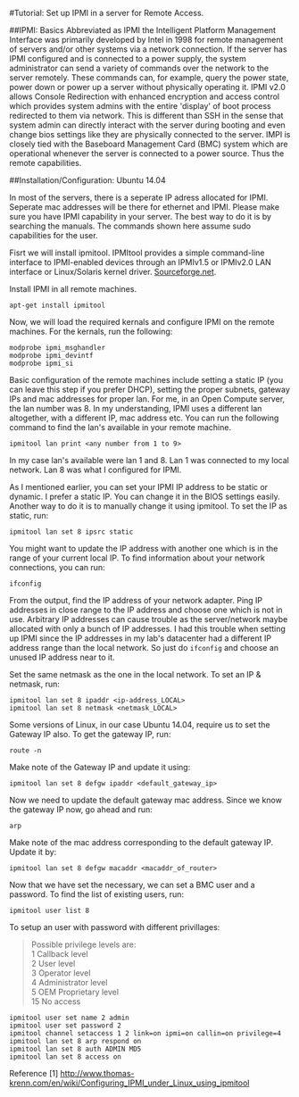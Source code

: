#Tutorial: Set up IPMI in a server for Remote Access.

##IPMI: Basics
Abbreviated as IPMI the Intelligent Platform Management Interface was primarily developed by Intel in 1998 for remote management of servers and/or other systems via a network connection. If the server has IPMI configured and is connected to a power supply, the system administrator can send a variety of commands over the network to the server remotely. These commands can, for example, query the power state, power down or power up a server without physically operating it.
IPMI v2.0 allows Console Redirection with enhanced encryption and access control which provides system admins with the entire 'display' of boot process redirected to them via network. This is different than SSH in the sense that system admin can directly interact with the server during booting and even change bios settings like they are physically connected to the server. IMPI is closely tied with the Baseboard Management Card (BMC) system which are operational whenever the server is connected to a power source. Thus the remote capabilities.

##Installation/Configuration: Ubuntu 14.04

In most of the servers, there is a seperate IP adress allocated for IPMI. Seperate mac addresses will be there for ethernet and IPMI. Please make sure you have IPMI capability in your server. The best way to do it is by searching the manuals.
The commands shown here assume sudo capabilities for the user.

Fisrt we will install ipmitool. IPMItool provides a simple command-line interface to IPMI-enabled devices through an IPMIv1.5 or IPMIv2.0 LAN interface or Linux/Solaris kernel driver. [Sourceforge.net](https://sourceforge.net/projects/ipmitool/).

Install IPMI in all remote machines.
```
apt-get install ipmitool
```
Now, we will load the required kernals and configure IPMI on the remote machines.
For the kernals, run the following:
```
modprobe ipmi_msghandler
modprobe ipmi_devintf
modprobe ipmi_si
```
Basic configuration of the remote machines include setting a static IP (you can leave this step if you prefer DHCP), setting the proper subnets, gateway IPs and mac addresses for proper lan. For me, in an Open Compute server, the lan number was 8. In my understanding, IPMI uses a different lan altogether, with a different IP, mac address etc. You can run the following command to find the lan's available in your remote machine.

```
ipmitool lan print <any number from 1 to 9>
```
In my case lan's available were lan 1 and 8. Lan 1 was connected to my local network. Lan 8 was what I configured for IPMI.

As I mentioned earlier, you can set your IPMI IP address to be static or dynamic. I prefer a static IP. You can change it in the BIOS settings easily. Another way to do it is to manually change it using ipmitool. To set the IP as static, run:
```
ipmitool lan set 8 ipsrc static
```
You might want to update the IP address with another one which is in the range of your current local IP. To find information about your network connections, you can run:
```
ifconfig
```
From the output, find the IP address of your network adapter. Ping IP addresses in close range to the IP address and choose one which is not in use. Arbitrary IP addresses can cause trouble as the server/network maybe allocated with only a bunch of IP addresses. I had this trouble when setting up IPMI since the IP addresses in my lab's datacenter had a different IP address range than the local network. So just do `ifconfig` and choose an unused IP address near to it.

Set the same netmask as the one in the local network.
To set an IP & netmask, run:
```
ipmitool lan set 8 ipaddr <ip-address_LOCAL>
ipmitool lan set 8 netmask <netmask_LOCAL>
```
Some versions of Linux, in our case Ubuntu 14.04, require us to set the Gateway IP also. To get the gateway IP, run:
```
route -n
```
Make note of the Gateway IP and update it using:
```
ipmitool lan set 8 defgw ipaddr <default_gateway_ip>
```
Now we need to update the default gateway mac address. Since we know the gateway IP now, go ahead and run:
```
arp
```
Make note of the mac address corresponding to the default gateway IP. Update it by:
```
ipmitool lan set 8 defgw macaddr <macaddr_of_router>
```
Now that we have set the necessary, we can set a BMC user and a password. To find the list of existing users, run:    
```
ipmitool user list 8
```

To setup an user with password with different privillages:
>Possible privilege levels are:    
>   1   Callback level    
>   2   User level    
>   3   Operator level    
>   4   Administrator level    
>   5   OEM Proprietary level    
>  15   No access    

```
ipmitool user set name 2 admin
ipmitool user set password 2
ipmitool channel setaccess 1 2 link=on ipmi=on callin=on privilege=4
ipmitool lan set 8 arp respond on
ipmitool lan set 8 auth ADMIN MD5
ipmitool lan set 8 access on
```

Reference
[1] http://www.thomas-krenn.com/en/wiki/Configuring_IPMI_under_Linux_using_ipmitool
